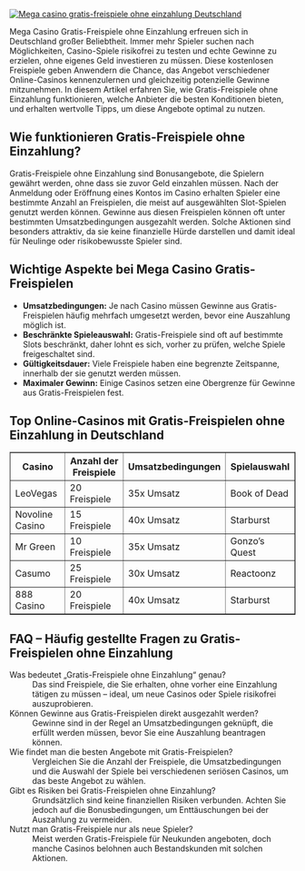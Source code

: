 [![Mega casino gratis-freispiele ohne einzahlung Deutschland](https://123-caf.pages.dev/gitsignup.png)](https://vrmoo.ru/Bt82HjjY)

<p>Mega Casino Gratis-Freispiele ohne Einzahlung erfreuen sich in Deutschland großer Beliebtheit. Immer mehr Spieler suchen nach Möglichkeiten, Casino-Spiele risikofrei zu testen und echte Gewinne zu erzielen, ohne eigenes Geld investieren zu müssen. Diese kostenlosen Freispiele geben Anwendern die Chance, das Angebot verschiedener Online-Casinos kennenzulernen und gleichzeitig potenzielle Gewinne mitzunehmen. In diesem Artikel erfahren Sie, wie Gratis-Freispiele ohne Einzahlung funktionieren, welche Anbieter die besten Konditionen bieten, und erhalten wertvolle Tipps, um diese Angebote optimal zu nutzen.</p>  <h2>Wie funktionieren Gratis-Freispiele ohne Einzahlung?</h2> <p>Gratis-Freispiele ohne Einzahlung sind Bonusangebote, die Spielern gewährt werden, ohne dass sie zuvor Geld einzahlen müssen. Nach der Anmeldung oder Eröffnung eines Kontos im Casino erhalten Spieler eine bestimmte Anzahl an Freispielen, die meist auf ausgewählten Slot-Spielen genutzt werden können. Gewinne aus diesen Freispielen können oft unter bestimmten Umsatzbedingungen ausgezahlt werden. Solche Aktionen sind besonders attraktiv, da sie keine finanzielle Hürde darstellen und damit ideal für Neulinge oder risikobewusste Spieler sind.</p>  <h2>Wichtige Aspekte bei Mega Casino Gratis-Freispielen</h2> <ul>   <li><strong>Umsatzbedingungen:</strong> Je nach Casino müssen Gewinne aus Gratis-Freispielen häufig mehrfach umgesetzt werden, bevor eine Auszahlung möglich ist.</li>   <li><strong>Beschränkte Spieleauswahl:</strong> Gratis-Freispiele sind oft auf bestimmte Slots beschränkt, daher lohnt es sich, vorher zu prüfen, welche Spiele freigeschaltet sind.</li>   <li><strong>Gültigkeitsdauer:</strong> Viele Freispiele haben eine begrenzte Zeitspanne, innerhalb der sie genutzt werden müssen.</li>   <li><strong>Maximaler Gewinn:</strong> Einige Casinos setzen eine Obergrenze für Gewinne aus Gratis-Freispielen fest.</li> </ul>  <h2>Top Online-Casinos mit Gratis-Freispielen ohne Einzahlung in Deutschland</h2> <table border="1" cellpadding="8" cellspacing="0">   <thead>     <tr>       <th>Casino</th>       <th>Anzahl der Freispiele</th>       <th>Umsatzbedingungen</th>       <th>Spielauswahl</th>     </tr>   </thead>   <tbody>     <tr>       <td>LeoVegas</td>       <td>20 Freispiele</td>       <td>35x Umsatz</td>       <td>Book of Dead</td>     </tr>     <tr>       <td>Novoline Casino</td>       <td>15 Freispiele</td>       <td>40x Umsatz</td>       <td>Starburst</td>     </tr>     <tr>       <td>Mr Green</td>       <td>10 Freispiele</td>       <td>35x Umsatz</td>       <td>Gonzo’s Quest</td>     </tr>     <tr>       <td>Casumo</td>       <td>25 Freispiele</td>       <td>30x Umsatz</td>       <td>Reactoonz</td>     </tr>     <tr>       <td>888 Casino</td>       <td>20 Freispiele</td>       <td>40x Umsatz</td>       <td>Starburst</td>     </tr>   </tbody> </table>  <h2>FAQ – Häufig gestellte Fragen zu Gratis-Freispielen ohne Einzahlung</h2> <dl>   <dt>Was bedeutet „Gratis-Freispiele ohne Einzahlung“ genau?</dt>   <dd>Das sind Freispiele, die Sie erhalten, ohne vorher eine Einzahlung tätigen zu müssen – ideal, um neue Casinos oder Spiele risikofrei auszuprobieren.</dd>    <dt>Können Gewinne aus Gratis-Freispielen direkt ausgezahlt werden?</dt>   <dd>Gewinne sind in der Regel an Umsatzbedingungen geknüpft, die erfüllt werden müssen, bevor Sie eine Auszahlung beantragen können.</dd>    <dt>Wie findet man die besten Angebote mit Gratis-Freispielen?</dt>   <dd>Vergleichen Sie die Anzahl der Freispiele, die Umsatzbedingungen und die Auswahl der Spiele bei verschiedenen seriösen Casinos, um das beste Angebot zu wählen.</dd>    <dt>Gibt es Risiken bei Gratis-Freispielen ohne Einzahlung?</dt>   <dd>Grundsätzlich sind keine finanziellen Risiken verbunden. Achten Sie jedoch auf die Bonusbedingungen, um Enttäuschungen bei der Auszahlung zu vermeiden.</dd>    <dt>Nutzt man Gratis-Freispiele nur als neue Spieler?</dt>   <dd>Meist werden Gratis-Freispiele für Neukunden angeboten, doch manche Casinos belohnen auch Bestandskunden mit solchen Aktionen.</dd> </dl>